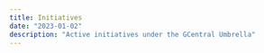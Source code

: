 ```yaml
---
title: Initiatives
date: "2023-01-02"
description: "Active initiatives under the GCentral Umbrella"
---
```

